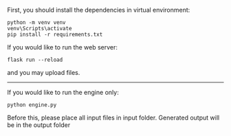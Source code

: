 First, you should install the dependencies in virtual environment: 
```
python -m venv venv
venv\Scripts\activate
pip install -r requirements.txt
```

If you would like to run the web server: 
```
flask run --reload
```
and you may upload files. 

--- 

If you would like to run the engine only: 
```
python engine.py
```
Before this, please place all input files in input folder. 
Generated output will be in the output folder